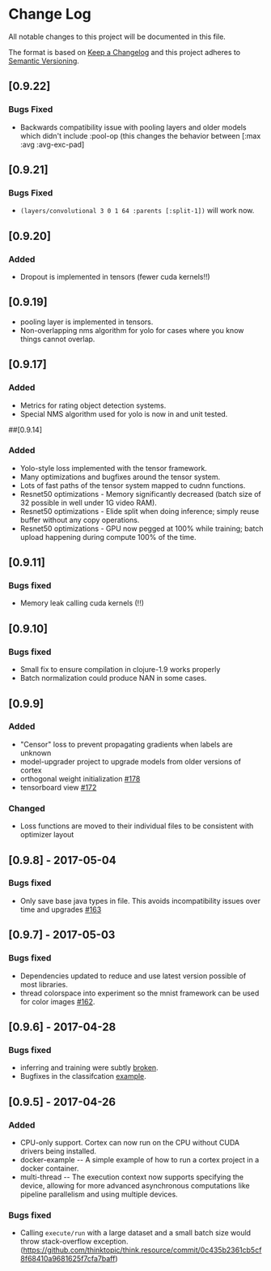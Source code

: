 # Change Log
All notable changes to this project will be documented in this file.

The format is based on [Keep a Changelog](http://keepachangelog.com/)
and this project adheres to [Semantic Versioning](http://semver.org/).

## [0.9.22]
### Bugs Fixed
 * Backwards compatibility issue with pooling layers and older models which didn't include :pool-op (this changes the behavior between [:max :avg :avg-exc-pad]

## [0.9.21]
### Bugs Fixed
- ```(layers/convolutional 3 0 1 64 :parents [:split-1])``` will work now.

## [0.9.20]
### Added
- Dropout is implemented in tensors (fewer cuda kernels!!)



## [0.9.19]
- pooling layer is implemented in tensors.
- Non-overlapping nms algorithm for yolo for cases where you know things cannot overlap.

## [0.9.17]
### Added
- Metrics for rating object detection systems.
- Special NMS algorithm used for yolo is now in and unit tested.


##[0.9.14]
### Added
- Yolo-style loss implemented with the tensor framework.
- Many optimizations and bugfixes around the tensor system.
- Lots of fast paths of the tensor system mapped to cudnn functions.
- Resnet50 optimizations - Memory significantly decreased (batch size of 32 possible in well under 1G video RAM).
- Resnet50 optimizations - Elide split when doing inference; simply reuse buffer without any copy operations.
- Resnet50 optimizations - GPU now pegged at 100% while training; batch upload happening during compute 100% of the time.

## [0.9.11]
### Bugs fixed
- Memory leak calling cuda kernels (!!)

## [0.9.10]
### Bugs fixed
- Small fix to ensure compilation in clojure-1.9 works properly
- Batch normalization could produce NAN in some cases.

## [0.9.9]
### Added
- "Censor" loss to prevent propagating gradients when labels are unknown
- model-upgrader project to upgrade models from older versions of cortex
- orthogonal weight initialization [#178](https://github.com/thinktopic/cortex/pull/178)
- tensorboard view [#172](https://github.com/thinktopic/cortex/pull/172)

### Changed
- Loss functions are moved to their individual files to be consistent with optimizer layout

## [0.9.8] - 2017-05-04
### Bugs fixed
- Only save base java types in file.  This avoids incompatibility issues over time and upgrades [#163](https://github.com/thinktopic/cortex/pull/163)

## [0.9.7] - 2017-05-03
### Bugs fixed
- Dependencies updated to reduce and use latest version possible of most libraries.
- thread colorspace into experiment so the mnist framework can be used for color images [#162](https://github.com/thinktopic/cortex/pull/162).


## [0.9.6] - 2017-04-28
### Bugs fixed
- inferring and training were subtly [broken](https://github.com/thinktopic/cortex/pull/161).
- Bugfixes in the classifcation [example](https://github.com/thinktopic/cortex/pull/159).


## [0.9.5] - 2017-04-26
### Added
- CPU-only support. Cortex can now run on the CPU without CUDA drivers being installed.
- docker-example -- A simple example of how to run a cortex project in a docker container.
- multi-thread -- The execution context now supports specifying the device, allowing for more advanced asynchronous computations like pipeline parallelism and using multiple devices.

### Bugs fixed
- Calling `execute/run` with a large dataset and a small batch size would throw stack-overflow exception. (https://github.com/thinktopic/think.resource/commit/0c435b2361cb5cf8f68410a9681625f7cfa7baff)
